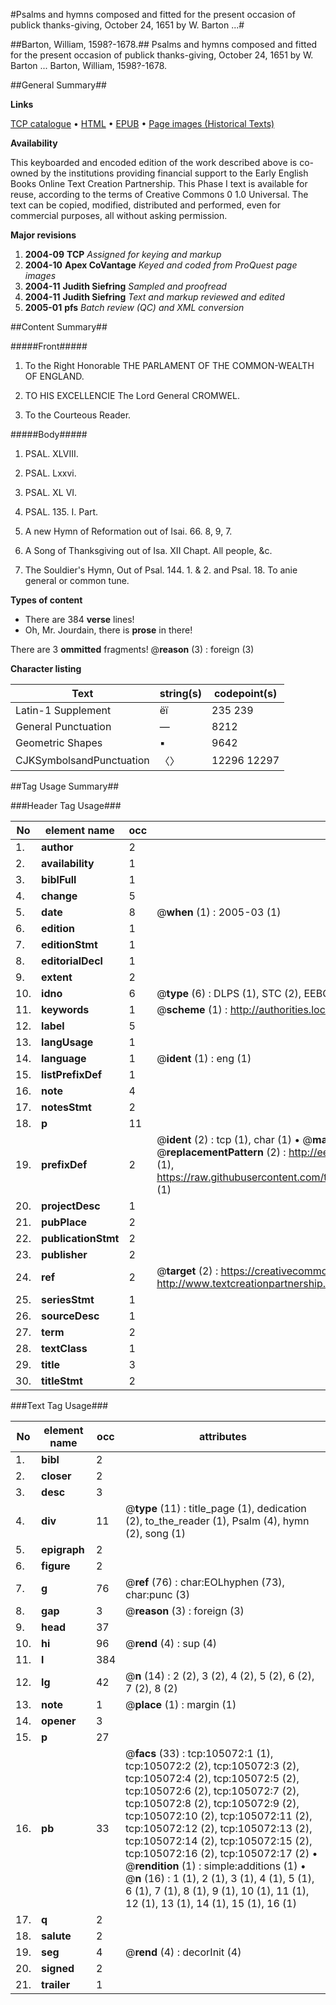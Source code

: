 #Psalms and hymns composed and fitted for the present occasion of publick thanks-giving, October 24, 1651 by W. Barton ...#

##Barton, William, 1598?-1678.##
Psalms and hymns composed and fitted for the present occasion of publick thanks-giving, October 24, 1651 by W. Barton ...
Barton, William, 1598?-1678.

##General Summary##

**Links**

[TCP catalogue](http://www.ota.ox.ac.uk/tcp/)  • 
[HTML](http://tei.it.ox.ac.uk/tcp/Texts-HTML/free/A26/A26724.html)  • 
[EPUB](http://tei.it.ox.ac.uk/tcp/Texts-EPUB/free/A26/A26724.epub) • 
[Page images (Historical Texts)](https://data.historicaltexts.jisc.ac.uk/view?pubId=eebo-16204989e&pageId=eebo-16204989e-105072-1)

**Availability**

This keyboarded and encoded edition of the
	       work described above is co-owned by the institutions
	       providing financial support to the Early English Books
	       Online Text Creation Partnership. This Phase I text is
	       available for reuse, according to the terms of Creative
	       Commons 0 1.0 Universal. The text can be copied,
	       modified, distributed and performed, even for
	       commercial purposes, all without asking permission.

**Major revisions**

1. __2004-09__ __TCP__ *Assigned for keying and markup*
1. __2004-10__ __Apex CoVantage__ *Keyed and coded from ProQuest page images*
1. __2004-11__ __Judith Siefring__ *Sampled and proofread*
1. __2004-11__ __Judith Siefring__ *Text and markup reviewed and edited*
1. __2005-01__ __pfs__ *Batch review (QC) and XML conversion*

##Content Summary##

#####Front#####

1. To the Right Honorable THE PARLAMENT OF THE COMMON-WEALTH OF ENGLAND.

1. TO HIS EXCELLENCIE The Lord General CROMWEL.

1. To the Courteous Reader.

#####Body#####

1. PSAL. XLVIII.

1. PSAL. Lxxvi.

1. PSAL. XL VI.

1. PSAL. 135. I. Part.

1. A new Hymn of Reformation out of Isai. 66. 8, 9, 7.

1. A Song of Thanksgiving out of Isa. XII Chapt. All people, &c.

1. The Souldier's Hymn, Out of Psal. 144. 1. & 2. and Psal. 18. To anie general or common tune.

**Types of content**

  * There are 384 **verse** lines!
  * Oh, Mr. Jourdain, there is **prose** in there!

There are 3 **ommitted** fragments! 
 @__reason__ (3) : foreign (3)

**Character listing**


|Text|string(s)|codepoint(s)|
|---|---|---|
|Latin-1 Supplement|ëï|235 239|
|General Punctuation|—|8212|
|Geometric Shapes|▪|9642|
|CJKSymbolsandPunctuation|〈〉|12296 12297|

##Tag Usage Summary##

###Header Tag Usage###

|No|element name|occ|attributes|
|---|---|---|---|
|1.|__author__|2||
|2.|__availability__|1||
|3.|__biblFull__|1||
|4.|__change__|5||
|5.|__date__|8| @__when__ (1) : 2005-03 (1)|
|6.|__edition__|1||
|7.|__editionStmt__|1||
|8.|__editorialDecl__|1||
|9.|__extent__|2||
|10.|__idno__|6| @__type__ (6) : DLPS (1), STC (2), EEBO-CITATION (1), OCLC (1), VID (1)|
|11.|__keywords__|1| @__scheme__ (1) : http://authorities.loc.gov/ (1)|
|12.|__label__|5||
|13.|__langUsage__|1||
|14.|__language__|1| @__ident__ (1) : eng (1)|
|15.|__listPrefixDef__|1||
|16.|__note__|4||
|17.|__notesStmt__|2||
|18.|__p__|11||
|19.|__prefixDef__|2| @__ident__ (2) : tcp (1), char (1)  •  @__matchPattern__ (2) : ([0-9\-]+):([0-9IVX]+) (1), (.+) (1)  •  @__replacementPattern__ (2) : http://eebo.chadwyck.com/downloadtiff?vid=$1&page=$2 (1), https://raw.githubusercontent.com/textcreationpartnership/Texts/master/tcpchars.xml#$1 (1)|
|20.|__projectDesc__|1||
|21.|__pubPlace__|2||
|22.|__publicationStmt__|2||
|23.|__publisher__|2||
|24.|__ref__|2| @__target__ (2) : https://creativecommons.org/publicdomain/zero/1.0/ (1), http://www.textcreationpartnership.org/docs/. (1)|
|25.|__seriesStmt__|1||
|26.|__sourceDesc__|1||
|27.|__term__|2||
|28.|__textClass__|1||
|29.|__title__|3||
|30.|__titleStmt__|2||


###Text Tag Usage###

|No|element name|occ|attributes|
|---|---|---|---|
|1.|__bibl__|2||
|2.|__closer__|2||
|3.|__desc__|3||
|4.|__div__|11| @__type__ (11) : title_page (1), dedication (2), to_the_reader (1), Psalm (4), hymn (2), song (1)|
|5.|__epigraph__|2||
|6.|__figure__|2||
|7.|__g__|76| @__ref__ (76) : char:EOLhyphen (73), char:punc (3)|
|8.|__gap__|3| @__reason__ (3) : foreign (3)|
|9.|__head__|37||
|10.|__hi__|96| @__rend__ (4) : sup (4)|
|11.|__l__|384||
|12.|__lg__|42| @__n__ (14) : 2 (2), 3 (2), 4 (2), 5 (2), 6 (2), 7 (2), 8 (2)|
|13.|__note__|1| @__place__ (1) : margin (1)|
|14.|__opener__|3||
|15.|__p__|27||
|16.|__pb__|33| @__facs__ (33) : tcp:105072:1 (1), tcp:105072:2 (2), tcp:105072:3 (2), tcp:105072:4 (2), tcp:105072:5 (2), tcp:105072:6 (2), tcp:105072:7 (2), tcp:105072:8 (2), tcp:105072:9 (2), tcp:105072:10 (2), tcp:105072:11 (2), tcp:105072:12 (2), tcp:105072:13 (2), tcp:105072:14 (2), tcp:105072:15 (2), tcp:105072:16 (2), tcp:105072:17 (2)  •  @__rendition__ (1) : simple:additions (1)  •  @__n__ (16) : 1 (1), 2 (1), 3 (1), 4 (1), 5 (1), 6 (1), 7 (1), 8 (1), 9 (1), 10 (1), 11 (1), 12 (1), 13 (1), 14 (1), 15 (1), 16 (1)|
|17.|__q__|2||
|18.|__salute__|2||
|19.|__seg__|4| @__rend__ (4) : decorInit (4)|
|20.|__signed__|2||
|21.|__trailer__|1||
